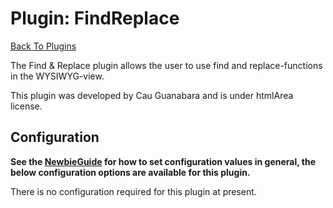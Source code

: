 # Plugin: FindReplace

[Back To Plugins](Plugins.html)

The Find & Replace plugin allows the user to use find and replace-functions in the WYSIWYG-view.

This plugin was developed by Cau Guanabara and is under htmlArea license.

## Configuration

**See the [NewbieGuide](NewbieGuide#ProvideSomeConfiguration.html) for how to set configuration values in general, the below configuration options are available for this plugin.**

There is no configuration required for this plugin at present.
